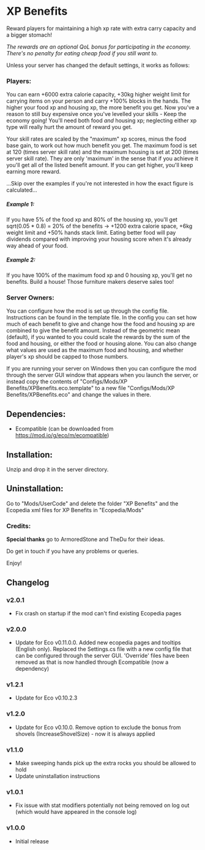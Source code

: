 # XP Benefits

Reward players for maintaining a high xp rate with extra carry capacity and a bigger stomach!

*The rewards are an optional QoL bonus for participating in the economy. There's no penalty for eating cheap food if you still want to.*

Unless your server has changed the default settings, it works as follows:

### Players:

You can earn +6000 extra calorie capacity, +30kg higher weight limit for carrying items on your person and carry +100% blocks in the hands.
The higher your food xp and housing xp, the more benefit you get. Now you've a reason to still buy expensive once you've levelled your skills - Keep the economy going!
You'll need both food *and* housing xp; neglecting either xp type will really hurt the amount of reward you get.

Your skill rates are scaled by the "maximum" xp scores, minus the food base gain, to work out how much benefit you get.
The maximum food is set at 120 (times server skill rate) and the maximum housing is set at 200 (times server skill rate). They are only 'maximum' in the sense that if you achieve it you'll get all of the listed benefit amount. If you can get higher, you'll keep earning more reward.

...Skip over the examples if you're not interested in how the exact figure is calculated...

##### Example 1:

If you have 5% of the food xp and 80% of the housing xp, you'll get sqrt(0.05 * 0.8) = 20% of the benefits -> +1200 extra calorie space, +6kg weight limit and +50% hands stack limit.
Eating better food will pay dividends compared with improving your housing score when it's already way ahead of your food.

##### Example 2:

If you have 100% of the maximum food xp and 0 housing xp, you'll get no benefits. Build a house! Those furniture makers deserve sales too!


### Server Owners:

You can configure how the mod is set up through the config file. Instructions can be found in the template file.
In the config you can set how much of each benefit to give and change how the food and housing xp are combined to give the benefit amount.
Instead of the geometric mean (default), if you wanted to you could scale the rewards by the sum of the food and housing, or either the food or housing alone. 
You can also change what values are used as the maximum food and housing, and whether player's xp should be capped to those numbers.

If you are running your server on Windows then you can configure the mod through the server GUI window that appears when you launch the server, or instead copy the contents of "Configs/Mods/XP Benefits/XPBenefits.eco.template" to a new file "Configs/Mods/XP Benefits/XPBenefits.eco" and change the values in there.

## Dependencies:

- Ecompatible (can be downloaded from https://mod.io/g/eco/m/ecompatible)

## Installation:

Unzip and drop it in the server directory.

## Uninstallation:

Go to "Mods/UserCode" and delete the folder "XP Benefits" and the Ecopedia xml files for XP Benefits in "Ecopedia/Mods"

### Credits:

**Special thanks** go to ArmoredStone and TheDu for their ideas.


Do get in touch if you have any problems or queries.

Enjoy!


## Changelog

### v2.0.1

- Fix crash on startup if the mod can't find existing Ecopedia pages

### v2.0.0

- Update for Eco v0.11.0.0. Added new ecopedia pages and tooltips (English only). Replaced the Settings.cs file with a new config file that can be configured through the server GUI. 'Override' files have been removed as that is now handled through Ecompatible (now a dependency)

### v1.2.1

- Update for Eco v0.10.2.3

### v1.2.0

- Update for Eco v0.10.0. Remove option to exclude the bonus from shovels (IncreaseShovelSize) - now it is always applied

### v1.1.0

- Make sweeping hands pick up the extra rocks you should be allowed to hold
- Update uninstallation instructions

### v1.0.1

- Fix issue with stat modifiers potentially not being removed on log out (which would have appeared in the console log)

### v1.0.0

- Initial release